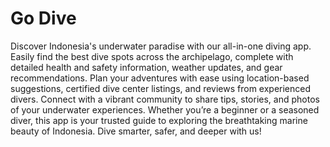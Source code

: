 # Go Dive
Discover Indonesia's underwater paradise with our all-in-one diving app. Easily find the best dive spots across the archipelago, complete with detailed health and safety information, weather updates, and gear recommendations. Plan your adventures with ease using location-based suggestions, certified dive center listings, and reviews from experienced divers. Connect with a vibrant community to share tips, stories, and photos of your underwater experiences. Whether you’re a beginner or a seasoned diver, this app is your trusted guide to exploring the breathtaking marine beauty of Indonesia. Dive smarter, safer, and deeper with us!<br>
<!--
**go-dive/go-dive** is a ✨ _special_ ✨ repository because its `README.md` (this file) appears on your GitHub profile.

Here are some ideas to get you started:

- 🔭 I’m currently working on ...
- 🌱 I’m currently learning ...
- 👯 I’m looking to collaborate on ...
- 🤔 I’m looking for help with ...
- 💬 Ask me about ...
- 📫 How to reach me: ...
- 😄 Pronouns: ...
- ⚡ Fun fact: ...
-->
